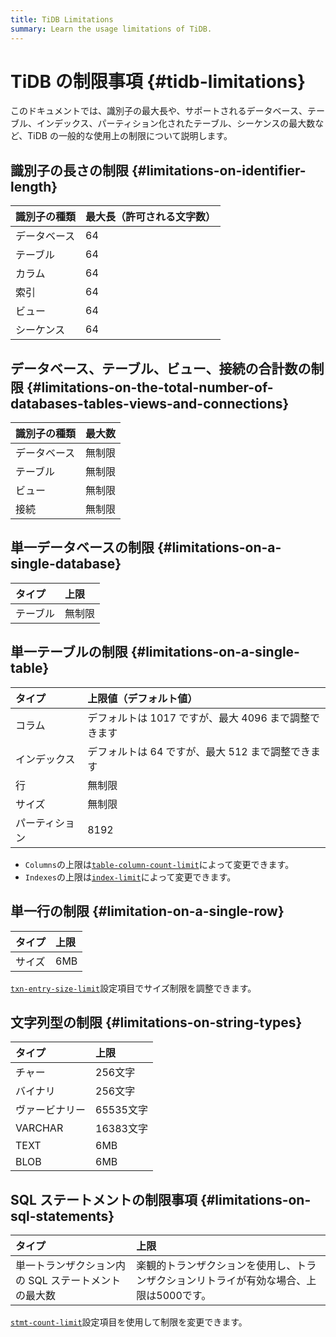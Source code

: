 ```yaml
---
title: TiDB Limitations
summary: Learn the usage limitations of TiDB.
---
```


# TiDB の制限事項 {#tidb-limitations}

このドキュメントでは、識別子の最大長や、サポートされるデータベース、テーブル、インデックス、パーティション化されたテーブル、シーケンスの最大数など、TiDB の一般的な使用上の制限について説明します。

## 識別子の長さの制限 {#limitations-on-identifier-length}

| 識別子の種類 | 最大長（許可される文字数） |
| :----- | :------------ |
| データベース | 64            |
| テーブル   | 64            |
| カラム    | 64            |
| 索引     | 64            |
| ビュー    | 64            |
| シーケンス  | 64            |

## データベース、テーブル、ビュー、接続の合計数の制限 {#limitations-on-the-total-number-of-databases-tables-views-and-connections}

| 識別子の種類 | 最大数 |
| :----- | :-- |
| データベース | 無制限 |
| テーブル   | 無制限 |
| ビュー    | 無制限 |
| 接続     | 無制限 |

## 単一データベースの制限 {#limitations-on-a-single-database}

| タイプ  | 上限  |
| :--- | :-- |
| テーブル | 無制限 |

## 単一テーブルの制限 {#limitations-on-a-single-table}

| タイプ     | 上限値（デフォルト値）                      |
| :------ | :------------------------------- |
| コラム     | デフォルトは 1017 ですが、最大 4096 まで調整できます |
| インデックス  | デフォルトは 64 ですが、最大 512 まで調整できます    |
| 行       | 無制限                              |
| サイズ     | 無制限                              |
| パーティション | 8192                             |

<CustomContent platform="tidb">

-   `Columns`の上限は[<a href="/tidb-configuration-file.md#table-column-count-limit-new-in-v50">`table-column-count-limit`</a>](/tidb-configuration-file.md#table-column-count-limit-new-in-v50)によって変更できます。
-   `Indexes`の上限は[<a href="/tidb-configuration-file.md#index-limit-new-in-v50">`index-limit`</a>](/tidb-configuration-file.md#index-limit-new-in-v50)によって変更できます。

</CustomContent>

## 単一行の制限 {#limitation-on-a-single-row}

| タイプ | 上限  |
| :-- | :-- |
| サイズ | 6MB |

<CustomContent platform="tidb">

[<a href="/tidb-configuration-file.md#txn-entry-size-limit-new-in-v50">`txn-entry-size-limit`</a>](/tidb-configuration-file.md#txn-entry-size-limit-new-in-v50)設定項目でサイズ制限を調整できます。

</CustomContent>

## 文字列型の制限 {#limitations-on-string-types}

| タイプ     | 上限      |
| :------ | :------ |
| チャー     | 256文字   |
| バイナリ    | 256文字   |
| ヴァービナリー | 65535文字 |
| VARCHAR | 16383文字 |
| TEXT    | 6MB     |
| BLOB    | 6MB     |

## SQL ステートメントの制限事項 {#limitations-on-sql-statements}

| タイプ                          | 上限                                            |
| :--------------------------- | :-------------------------------------------- |
| 単一トランザクション内の SQL ステートメントの最大数 | 楽観的トランザクションを使用し、トランザクションリトライが有効な場合、上限は5000です。 |

<CustomContent platform="tidb">

[<a href="/tidb-configuration-file.md#stmt-count-limit">`stmt-count-limit`</a>](/tidb-configuration-file.md#stmt-count-limit)設定項目を使用して制限を変更できます。

</CustomContent>
